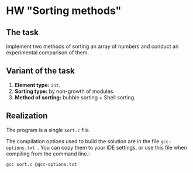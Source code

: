 # HW "Sorting methods"

## The task
Implement two methods of sorting an array of numbers and conduct an experimental comparison of them.

## Variant of the task
1. **Element type:** `int`.
2. **Sorting type:** by non-growth of modules.
3. **Method of sorting:** bubble sorting + Shell sorting. 

## Realization
The program is a single `sort.c` file.

The compilation options used to build the solution are in the file `gcc-options.txt `.
You can copy them to your IDE settings, or use this file when compiling from the command line.:

```console
gcc sort.c @gcc-options.txt
```
